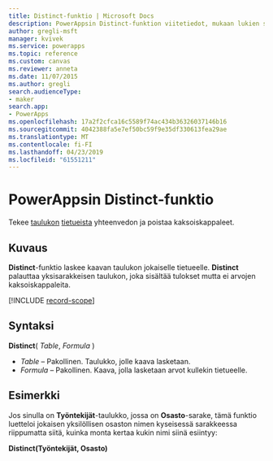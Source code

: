 ```yaml
---
title: Distinct-funktio | Microsoft Docs
description: PowerAppsin Distinct-funktion viitetiedot, mukaan lukien syntaksi ja esimerkkejä
author: gregli-msft
manager: kvivek
ms.service: powerapps
ms.topic: reference
ms.custom: canvas
ms.reviewer: anneta
ms.date: 11/07/2015
ms.author: gregli
search.audienceType:
- maker
search.app:
- PowerApps
ms.openlocfilehash: 17a2f2cfca16c5589f74ac434b36326037146b16
ms.sourcegitcommit: 4042388fa5e7ef50bc59f9e35df330613fea29ae
ms.translationtype: MT
ms.contentlocale: fi-FI
ms.lasthandoff: 04/23/2019
ms.locfileid: "61551211"
---
```

# <a name="distinct-function-in-powerapps"></a>PowerAppsin Distinct-funktio
Tekee [taulukon](../working-with-tables.md#records) [tietueista](../working-with-tables.md) yhteenvedon ja poistaa kaksoiskappaleet.

## <a name="description"></a>Kuvaus
**Distinct**-funktio laskee kaavan taulukon jokaiselle tietueelle. **Distinct** palauttaa yksisarakkeisen taulukon, joka sisältää tulokset mutta ei arvojen kaksoiskappaleita.  

[!INCLUDE [record-scope](../../../includes/record-scope.md)]

## <a name="syntax"></a>Syntaksi
**Distinct**( *Table*, *Formula* )

* *Table* – Pakollinen.  Taulukko, jolle kaava lasketaan.
* *Formula* – Pakollinen.  Kaava, jolla lasketaan arvot kullekin tietueelle.

## <a name="example"></a>Esimerkki
Jos sinulla on **Työntekijät**-taulukko, jossa on **Osasto**-sarake, tämä funktio luetteloi jokaisen yksilöllisen osaston nimen kyseisessä sarakkeessa riippumatta siitä, kuinka monta kertaa kukin nimi siinä esiintyy:

**Distinct(Työntekijät, Osasto)**


